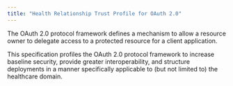 ```yaml
---
title: "Health Relationship Trust Profile for OAuth 2.0"
---
```


The OAuth 2.0 protocol framework defines a mechanism to allow a resource owner to delegate access to a protected resource for a client application.

This specification profiles the OAuth 2.0 protocol framework to increase baseline security, provide greater interoperability, and structure deployments in a manner specifically applicable to (but not limited to) the healthcare domain.

